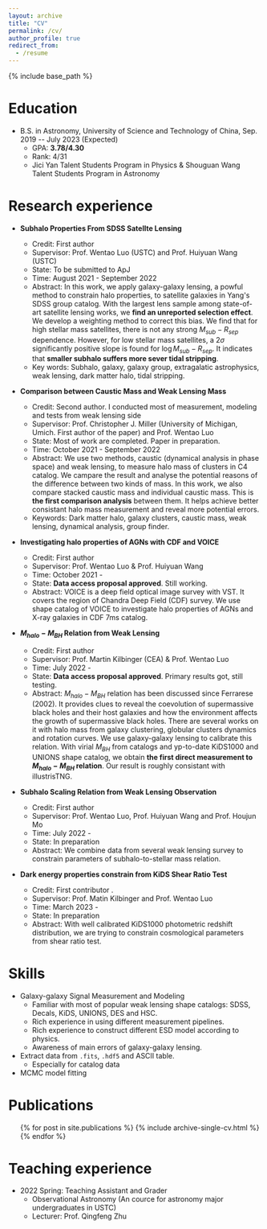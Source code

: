 ```yaml
---
layout: archive
title: "CV"
permalink: /cv/
author_profile: true
redirect_from:
  - /resume
---
```


{% include base_path %}

Education
======
* B.S. in Astronomy, University of Science and Technology of China, Sep. 2019 -- July 2023 (Expected)
  * GPA: **3.78/4.30**
  * Rank: 4/31
  * Jici Yan Talent Students Program in Physics $\&$ Shouguan Wang Talent Students Program in Astronomy

Research experience
======
* **Subhalo Properties From SDSS Satellte Lensing**
  * Credit: First author
  * Supervisor: Prof. Wentao Luo (USTC) and Prof. Huiyuan Wang (USTC)
  * State: To be submitted to ApJ
  * Time: August 2021 - September 2022
  * Abstract: In this work, we apply galaxy-galaxy lensing, a powful method to constrain halo properties, to satellite galaxies in Yang's SDSS group catalog. With the largest lens sample among state-of-art satellite lensing works, we **find an unreported selection effect**. We develop a weighting method to correct this bias. We find that for high stellar mass satellites, there is not any strong $M_{sub}-R_{sep}$ dependence. However, for low stellar mass satellites, a 2$\sigma$ significantly positive slope is found for $\log M_{sub}-R_{sep}$. It indicates that **smaller subhalo suffers more sever tidal stripping**.
  * Key words: Subhalo, galaxy, galaxy group, extragalatic astrophysics, weak lensing, dark matter halo, tidal stripping.
  
* **Comparison between Caustic Mass and Weak Lensing Mass**
  * Credit: Second author. I conducted most of measurement, modeling and tests from weak lensing side
  * Supervisor: Prof. Christopher J. Miller (University of Michigan, Umich. First author of the paper) and Prof. Wentao Luo
  * State: Most of work are completed. Paper in preparation.
  * Time: October 2021 - September 2022
  * Abstract: We use two methods, caustic (dynamical analysis in phase space) and weak lensing, to measure halo mass of clusters in C4 catalog. We campare the result and analyse the potential reasons of the difference between two kinds of mass. In this work, we also compare stacked caustic mass and individual caustic mass. This is **the first comparison analysis** between them. It helps achieve better consistant halo mass measurement and reveal more potential errors.
  * Keywords: Dark matter halo, galaxy clusters, caustic mass, weak lensing, dynamical analysis, group finder.

* **Investigating halo properties of AGNs with CDF and VOICE**
  * Credit: First author
  * Supervisor: Prof. Wentao Luo & Prof. Huiyuan Wang
  * Time: October 2021 - 
  * State: **Data access proposal approved**. Still working.
  * Abstract: VOICE is a deep field optical image survey with VST. It covers the region of Chandra Deep Field (CDF) survey. We use shape catalog of VOICE to investigate halo properties of AGNs and X-ray galaxies in CDF 7ms catalog.

* **$M_{halo}-M_{BH}$ Relation from Weak Lensing**
  * Credit: First author
  * Supervisor: Prof. Martin Kilbinger (CEA) & Prof. Wentao Luo
  * Time: July 2022 -
  * State: **Data access proposal approved**. Primary results got, still testing.
  * Abstract: $M_{halo}-M_{BH}$ relation has been discussed since Ferrarese (2002). It provides clues to reveal the coevolution of supermassive black holes and their host galaxies and how the environment affects the growth of supermassive black holes. There are several works on it with halo mass from galaxy clustering, globular clusters dynamics and rotation curves. We use galaxy-galaxy lensing to calibrate this relation. With virial $M_{BH}$ from catalogs and yp-to-date KiDS1000 and UNIONS shape catalog, we obtain **the first direct measurement to $M_{halo}-M_{BH}$ relation**. Our result is roughly consistant with illustrisTNG. 

* **Subhalo Scaling Relation from Weak Lensing Observation**
  * Credit: First author
  * Supervisor: Prof. Wentao Luo, Prof. Huiyuan Wang and Prof. Houjun Mo
  * Time: July 2022 -
  * State: In preparation
  * Abstract: We combine data from several weak lensing survey to constrain parameters of subhalo-to-stellar mass relation.

* **Dark energy properties constrain from KiDS Shear Ratio Test**
  * Credit: First contributor .
  * Supervisor: Prof. Matin Kilbinger and Prof. Wentao Luo
  * Time: March 2023 - 
  * State: In preparation
  * Abstract: With well calibrated KiDS1000 photometric redshift distribution, we are trying to constrain cosmological parameters from shear ratio test.

Skills
======
* Galaxy-galaxy Signal Measurement and Modeling
  * Familiar with most of popular weak lensing shape catalogs: SDSS, Decals, KiDS, UNIONS, DES and HSC.
  * Rich experience in using different measurement pipelines.
  * Rich experience to construct different ESD model according to physics.
  * Awareness of main errors of galaxy-galaxy lensing.
* Extract data from `.fits`, `.hdf5` and ASCII table.
  * Especially for catalog data
* MCMC model fitting


Publications
======
  <ul>{% for post in site.publications %}
    {% include archive-single-cv.html %}
  {% endfor %}</ul>
  
<!-- Talks
======
  <ul>{% for post in site.talks %}
    {% include archive-single-talk-cv.html %}
  {% endfor %}</ul> -->
  
Teaching experience
======
* 2022 Spring: Teaching Assistant and Grader
  * Observational Astronomy (An cource for astronomy major undergraduates in USTC)
  * Lecturer: Prof. Qingfeng Zhu
  
<!-- Service and leadership
======
* Currently signed in to 43 different slack teams -->
